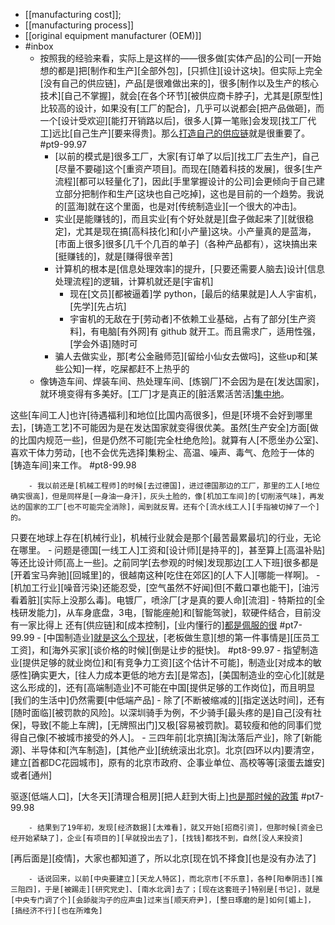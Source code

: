 - [[manufacturing cost]];
- [[manufacturing process]]
- [[original equipment manufacturer (OEM)]]
- #inbox
    - 按照我的经验来看，实际上是这样的——很多做[实体产品]的公司[一开始想的都是]把[制作和生产][全部外包]，[只抓住][设计这块]。但实际上完全[没有自己的供应链]，产品[是很难做出来的]，很多[制作以及生产的核心技术][自己不掌握]，就会[在各个环节][被供应商卡脖子]，尤其是[原型性]比较高的设计，如果没有[工厂的配合]，几乎可以说都会[把产品做砸]，而一个[设计受欢迎][能打开销路以后]，很多人[算一笔账]会发现[找工厂代工]远比[自己生产][要来得贵]。那么[打造自己的供应链](https://bbs.saraba1st.com/2b/thread-2028064-2-1.html)就是很重要了。 #pt9-99.97
        - [以前的模式是]很多工厂，大家[有订单了以后][找工厂去生产]，自己[尽量不要碰]这个[重资产项目]。而现在[随着科技的发展]，很多[生产流程][都可以轻量化了]，因此[手里掌握设计的公司]会更倾向于自己建立部分把制作和生产[这块也自己吃掉]，这也是目前的一个趋势。我说的[蓝海]就在这个里面，也是对[传统制造业][一个很大的冲击]。
        - 实业[是能赚钱的]，而且实业[有个好处就是][盘子做起来了][就很稳定]，尤其是现在搞[高科技化]和[小产量]这块。小产量真的是蓝海，[市面上很多]很多[几千个几百的单子]（各种产品都有），这块搞出来[挺赚钱的]，就是[赚得很辛苦]
        - 计算机的根本是[信息处理效率]的提升，[只要还需要人脑去]设计[信息处理流程]的逻辑，计算机就还是[宇宙机]
            - 现在[文员][都被逼着]学 python，[最后的结果就是]人人宇宙机，[先学][先占坑]
            - 宇宙机的无敌在于[劳动者]不依赖工业基础，占有了部分[生产资料]，有电脑[有外网]有 github 就开工。而且需求广，适用性强，[学会外语]随时可
        - 骗人去做实业，那[考公金融师范][留给小仙女去做吗]，这些up和[某些公知]一样，吃屎都赶不上热乎的
    - 像铸造车间、焊装车间、热处理车间、[炼钢厂]不会因为是在[发达国家]，就环境变得有多美好。[工厂]才是真正的[脏活累活苦活][集中地](https://www.zhihu.com/question/338599904/answer/2068873867)。

这些[车间工人]也许[待遇福利]和地位[比国内高很多]，但是[环境不会好到哪里去]，[铸造工艺]不可能因为是在发达国家就变得很优美。虽然[生产安全]方面[做的比国内规范一些]，但是仍然不可能[完全杜绝危险]。就算有人[不愿坐办公室]、喜欢干体力劳动，[也不会优先选择]集粉尘、高温、噪声、毒气、危险于一体的[铸造车间]来工作。 #pt8-99.98


        - 我以前还是[机械工程师]的时候[去过德国]，进过德国那边的工厂，那里的工人[地位确实很高]，但是同样是[一身油一身汗]，灰头土脸的，像[机加工车间]的[切削液气味]，再发达的国家的工厂[也不可能完全消除]，闻到就反胃。还有个[流水线工人][手指被切掉了一个]的。

只要在地球上存在[机械行业]，机械行业就会是那个[最苦最累最坑]的行业，无论在哪里。
        - 问题是德国[一线工人]工资和[设计师][是持平的]，甚至算上[高温补贴]等还比设计师[高上一些]。之前同学[去参观的时候]发现那边[工人下班]很多都是[开着宝马奔驰][回城里]的，很越南这种[吃住在郊区]的[人下人][哪能一样啊]。
        - [机加工行业][噪音污染]还能忍受，[空气虽然不好闻]但[不戴口罩也能干]，[油污看着脏][实际上没那么毒]。电镀厂，喷涂厂[才是真的要人命][流泪]
    - 特斯拉的[全栈研发能力]，从车身底盘，3电，[智能座舱]和[智能驾驶]，软硬件结合，目前没有一家比得上
还有[供应链]和[成本控制]，[业内懂行的][都是佩服的很](https://bbs.saraba1st.com/2b/thread-2019369-4-1.html) #pt7-99.99
    - [中国制造业][就是这么个现状](https://bbs.saraba1st.com/2b/thread-2019221-1-1.html)，[老板做生意][想的第一件事情是][压员工工资]，和[海外买家][谈价格的时候][倒是让步的挺快]。 #pt8-99.97
        - 指望制造业[提供足够的就业岗位]和[有竞争力工资][这个估计不可能]，制造业[对成本的敏感性]确实更大，[往人力成本更低的地方去][是常态]，[美国制造业的空心化][就是这么形成的]，还有[高端制造业]不可能在中国[提供足够的工作岗位]，而且明显[我们的生活中]仍然需要[中低端产品]
        - 除了[不断被缩减的][指定送达时间]，还有[随时面临][被罚款的风险]。以深圳骑手为例，不少骑手[最头疼的是]自己[没有社保]，导致[不能上车牌]，[无牌照出门]又极[容易被罚款]。葛较瘦和他的同事们觉得自己像[不被城市接受的外人]。
    - 三四年前[北京搞][淘汰落后产业]，除了[新能源]、半导体和[汽车制造]，[其他产业][统统滚出北京]。北京[四环以内]要清空，建立[首都DC花园城市]，原有的北京市政府、企事业单位、高校等等[滚蛋去雄安]或者[通州]

驱逐[低端人口]，[大冬天][清理合租房][把人赶到大街上][也是那时候的政策](https://bbs.saraba1st.com/2b/thread-2039731-2-1.html) #pt7-99.98


        - 结果到了19年初，发现[经济数据][太难看]，就又开始[招商引资]，但那时候[资金已经开始紧缺了]，企业[有项目的][早就投出去了]，[找钱]都找不到，自然[没人来投资]

[再后面是][疫情]，大家也都知道了，所以北京[现在饥不择食][也是没有办法了]


        - 话说回来，以前[中央要建立][天龙人特区]，而北京市[不乐意]，各种[阳奉阴违][推三阻四]，于是[被踢走][研究党史]、[南水北调]去了；[现在这套班子]特别是[书记]，就是[中央专门调了个][会舔腚沟子的应声虫]过来当[顺天府尹]，[整日琢磨的是]如何[媚上]，[搞经济不行][也在所难免]
